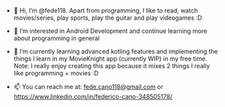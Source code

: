 - 👋 Hi, I’m @fede118.
  Apart from programming, I like to read, watch movies/series, play sports, play the guitar and play videogames :D

- 👀 I’m interested in Android Development and continue learning more about programming in general

- 🌱 I’m currently learning advanced kotling features and implementing the things I learn in my MovieKnight app (currently WIP) in my free time.
  Note: I really enjoy creating this app because it mixes 2 things I really like programming + movies :D

- 📫 You can reach me at: fede.cano118@gmail.com or https://www.linkedin.com/in/federico-cano-348505178/


<!---
fede118/fede118 is a ✨ special ✨ repository because its `README.md` (this file) appears on your GitHub profile.
You can click the Preview link to take a look at your changes.
--->
